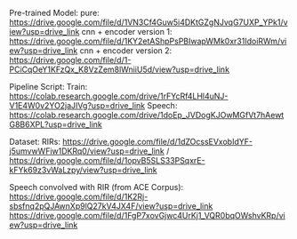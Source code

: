 Pre-trained Model:
pure: https://drive.google.com/file/d/1VN3Cf4Guw5i4DKtGZgNJvqG7UXP_YPk1/view?usp=drive_link
cnn + encoder version 1: https://drive.google.com/file/d/1KY2etAShpPsPBIwapWMk0xr31IdoiRWm/view?usp=drive_link
cnn + encoder version 2: https://drive.google.com/file/d/1-PCiCqOeY1KFzQx_K8VzZem8lWniiU5d/view?usp=drive_link

Pipeline Script:
Train: https://colab.research.google.com/drive/1rFYcRf4LHl4uNJ-V1E4W0v2YO2jaJIVg?usp=drive_link
Speech: https://colab.research.google.com/drive/1doEp_JVDogKJOwMGfVt7hAewtG8B6XPL?usp=drive_link

Dataset:
RIRs: https://drive.google.com/file/d/1dZOcssEVxobIdYF-j5umvwWFiw1DKRq0/view?usp=drive_link / https://drive.google.com/file/d/1opvB5SLS33PSqxrE-kFYk69z3vWaLzpy/view?usp=drive_link

Speech convolved with RIR (from ACE Corpus):
https://drive.google.com/file/d/1K2Rj-sbsfnq2pQJAwnXp9lQ27kV4JX4F/view?usp=drive_link
https://drive.google.com/file/d/1FgP7xovGjwc4UrKj1_VQR0bqOWshvKRp/view?usp=drive_link

